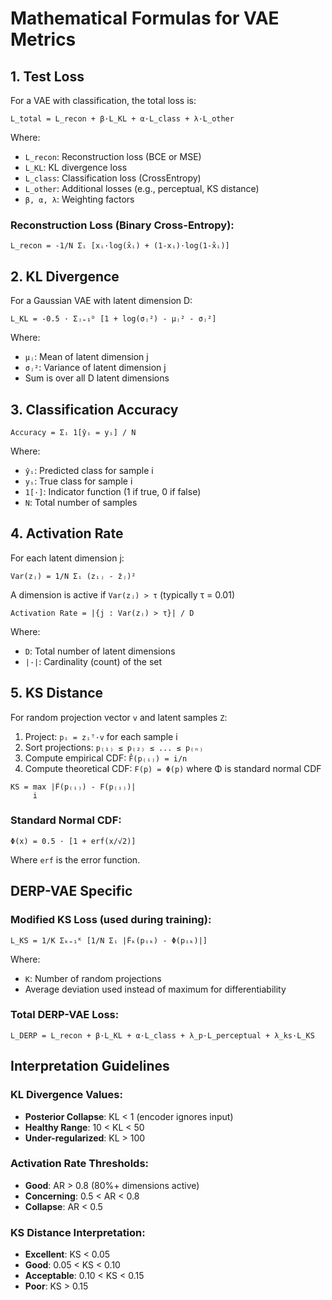 # Mathematical Formulas for VAE Metrics

## 1. Test Loss

For a VAE with classification, the total loss is:

```
L_total = L_recon + β·L_KL + α·L_class + λ·L_other
```

Where:
- `L_recon`: Reconstruction loss (BCE or MSE)
- `L_KL`: KL divergence loss
- `L_class`: Classification loss (CrossEntropy)
- `L_other`: Additional losses (e.g., perceptual, KS distance)
- `β, α, λ`: Weighting factors

### Reconstruction Loss (Binary Cross-Entropy):
```
L_recon = -1/N Σᵢ [xᵢ·log(x̂ᵢ) + (1-xᵢ)·log(1-x̂ᵢ)]
```

## 2. KL Divergence

For a Gaussian VAE with latent dimension D:

```
L_KL = -0.5 · Σⱼ₌₁ᴰ [1 + log(σⱼ²) - μⱼ² - σⱼ²]
```

Where:
- `μⱼ`: Mean of latent dimension j
- `σⱼ²`: Variance of latent dimension j
- Sum is over all D latent dimensions

## 3. Classification Accuracy

```
Accuracy = Σᵢ 1[ŷᵢ = yᵢ] / N
```

Where:
- `ŷᵢ`: Predicted class for sample i
- `yᵢ`: True class for sample i
- `1[·]`: Indicator function (1 if true, 0 if false)
- `N`: Total number of samples

## 4. Activation Rate

For each latent dimension j:

```
Var(zⱼ) = 1/N Σᵢ (zᵢⱼ - z̄ⱼ)²
```

A dimension is active if `Var(zⱼ) > τ` (typically τ = 0.01)

```
Activation Rate = |{j : Var(zⱼ) > τ}| / D
```

Where:
- `D`: Total number of latent dimensions
- `|·|`: Cardinality (count) of the set

## 5. KS Distance

For random projection vector `v` and latent samples `Z`:

1. Project: `pᵢ = zᵢᵀ·v` for each sample i
2. Sort projections: `p₍₁₎ ≤ p₍₂₎ ≤ ... ≤ p₍ₙ₎`
3. Compute empirical CDF: `F̂(p₍ᵢ₎) = i/n`
4. Compute theoretical CDF: `F(p) = Φ(p)` where Φ is standard normal CDF

```
KS = max |F̂(p₍ᵢ₎) - F(p₍ᵢ₎)|
     i
```

### Standard Normal CDF:
```
Φ(x) = 0.5 · [1 + erf(x/√2)]
```

Where `erf` is the error function.

## DERP-VAE Specific

### Modified KS Loss (used during training):
```
L_KS = 1/K Σₖ₌₁ᴷ [1/N Σᵢ |F̂ₖ(pᵢₖ) - Φ(pᵢₖ)|]
```

Where:
- `K`: Number of random projections
- Average deviation used instead of maximum for differentiability

### Total DERP-VAE Loss:
```
L_DERP = L_recon + β·L_KL + α·L_class + λ_p·L_perceptual + λ_ks·L_KS
```

## Interpretation Guidelines

### KL Divergence Values:
- **Posterior Collapse**: KL < 1 (encoder ignores input)
- **Healthy Range**: 10 < KL < 50
- **Under-regularized**: KL > 100

### Activation Rate Thresholds:
- **Good**: AR > 0.8 (80%+ dimensions active)
- **Concerning**: 0.5 < AR < 0.8
- **Collapse**: AR < 0.5

### KS Distance Interpretation:
- **Excellent**: KS < 0.05
- **Good**: 0.05 < KS < 0.10
- **Acceptable**: 0.10 < KS < 0.15
- **Poor**: KS > 0.15
